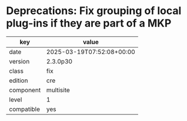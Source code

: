 [//]: # (werk v2)
# Deprecations: Fix grouping of local plug-ins if they are part of a MKP

key        | value
---------- | ---
date       | 2025-03-19T07:52:08+00:00
version    | 2.3.0p30
class      | fix
edition    | cre
component  | multisite
level      | 1
compatible | yes


